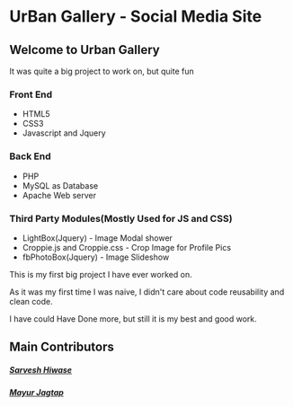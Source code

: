 # UrBan Gallery - Social Media Site

<h2>Welcome to Urban Gallery</h2>
<p> It was quite a big project to work on, but quite fun </p>

<h3>Front End</h3>
<ul> 
<li>HTML5</li>
<li>CSS3</li>
<li>Javascript and Jquery</li>
</ul>

<h3>Back End</h3>
<ul> 
<li>PHP</li>
<li>MySQL as Database</li>
<li>Apache Web server</li>
</ul>

<h3>Third Party Modules(Mostly Used for JS and CSS)</h3>
<ul> 
<li>LightBox(Jquery) - Image Modal shower</li>
<li>Croppie.js and Croppie.css - Crop Image for Profile Pics</li>
<li>fbPhotoBox(Jquery) - Image Slideshow</li>
</ul>

<p> This is my first big project I have ever worked on. </p>
<p> As it was my first time I was naive, I didn't care about code reusability and clean code. </p>
<p> I have could Have Done more, but still it is my best and good work. </p>

<h2>Main Contributors</h2>
<h5> <a href="https://github.com/sarveshtheabstractor"> Sarvesh Hiwase </a></h5>

<h5><a href="https://github.com/mayur-jagtap"> Mayur Jagtap </a></h5>
